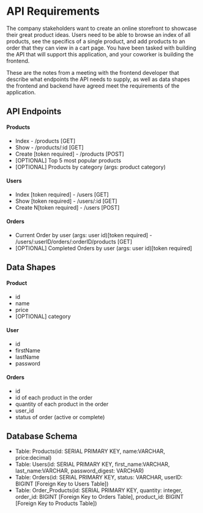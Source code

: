 # API Requirements
The company stakeholders want to create an online storefront to showcase their great product ideas. Users need to be able to browse an index of all products, see the specifics of a single product, and add products to an order that they can view in a cart page. You have been tasked with building the API that will support this application, and your coworker is building the frontend.

These are the notes from a meeting with the frontend developer that describe what endpoints the API needs to supply, as well as data shapes the frontend and backend have agreed meet the requirements of the application. 

## API Endpoints
#### Products
- Index - /products [GET]
- Show - /products/:id [GET]
- Create [token required] - /products [POST]
- [OPTIONAL] Top 5 most popular products 
- [OPTIONAL] Products by category (args: product category)

#### Users
- Index [token required] - /users [GET]
- Show [token required] - /users/:id [GET]
- Create N[token required] - /users [POST]

#### Orders
- Current Order by user (args: user id)[token required] - /users/:userID/orders/:orderID/products [GET]
- [OPTIONAL] Completed Orders by user (args: user id)[token required]

## Data Shapes
#### Product
-  id
- name
- price
- [OPTIONAL] category

#### User
- id
- firstName
- lastName
- password

#### Orders
- id
- id of each product in the order
- quantity of each product in the order
- user_id
- status of order (active or complete)

## Database Schema

- Table: Products(id: SERIAL PRIMARY KEY, name:VARCHAR, price:decimal)
- Table: Users(id: SERIAL PRIMARY KEY, first_name:VARCHAR, last_name:VARCHAR, password_digest: VARCHAR)
- Table: Orders(id: SERIAL PRIMARY KEY, status: VARCHAR, userID: BIGINT [Foreign Key to Users Table])
- Table: Order_Products(id: SERIAL PRIMARY KEY, quantity: integer, order_id: BIGINT [Foreign Key to Orders Table], product_id: BIGINT [Foreign Key to Products Table])